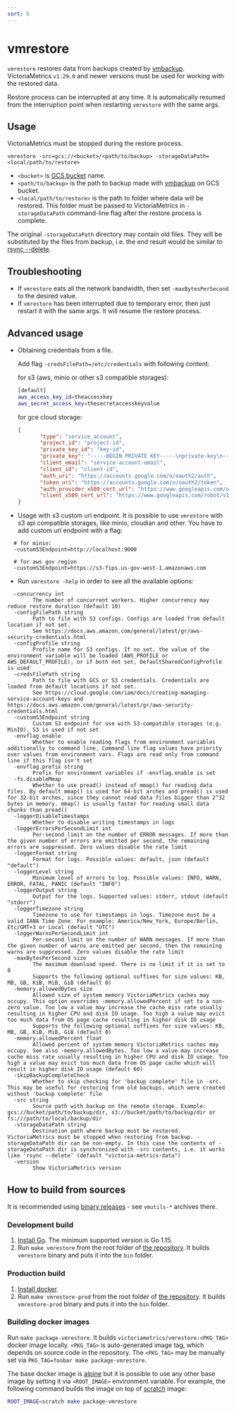 ```yaml
---
sort: 6
---
```


# vmrestore

`vmrestore` restores data from backups created by [vmbackup](https://docs.victoriametrics.com/vbackup.html).
VictoriaMetrics `v1.29.0` and newer versions must be used for working with the restored data.

Restore process can be interrupted at any time. It is automatically resumed from the interruption point
when restarting `vmrestore` with the same args.


## Usage

VictoriaMetrics must be stopped during the restore process.

```
vmrestore -src=gcs://<bucket>/<path/to/backup> -storageDataPath=<local/path/to/restore>

```

* `<bucket>` is [GCS bucket](https://cloud.google.com/storage/docs/creating-buckets) name.
* `<path/to/backup>` is the path to backup made with [vmbackup](https://docs.victoriametrics.com/vbackup.html) on GCS bucket.
* `<local/path/to/restore>` is the path to folder where data will be restored. This folder must be passed
  to VictoriaMetrics in `-storageDataPath` command-line flag after the restore process is complete.

The original `-storageDataPath` directory may contain old files. They will be substituted by the files from backup,
i.e. the end result would be similar to [rsync --delete](https://askubuntu.com/questions/476041/how-do-i-make-rsync-delete-files-that-have-been-deleted-from-the-source-folder).


## Troubleshooting

* If `vmrestore` eats all the network bandwidth, then set `-maxBytesPerSecond` to the desired value.
* If `vmrestore` has been interrupted due to temporary error, then just restart it with the same args. It will resume the restore process.


## Advanced usage

* Obtaining credentials from a file.

  Add flag `-credsFilePath=/etc/credentials` with following content:

    for s3 (aws, minio or other s3 compatible storages):
     ```bash
     [default]
     aws_access_key_id=theaccesskey
     aws_secret_access_key=thesecretaccesskeyvalue
    ```

    for gce cloud storage:
    ```json
    {
           "type": "service_account",
           "project_id": "project-id",
           "private_key_id": "key-id",
           "private_key": "-----BEGIN PRIVATE KEY-----\nprivate-key\n-----END PRIVATE KEY-----\n",
           "client_email": "service-account-email",
           "client_id": "client-id",
           "auth_uri": "https://accounts.google.com/o/oauth2/auth",
           "token_uri": "https://accounts.google.com/o/oauth2/token",
           "auth_provider_x509_cert_url": "https://www.googleapis.com/oauth2/v1/certs",
           "client_x509_cert_url": "https://www.googleapis.com/robot/v1/metadata/x509/service-account-email"
    }
    ```

* Usage with s3 custom url endpoint.  It is possible to use `vmrestore` with s3 api compatible storages, like  minio, cloudian and other.
  You have to add custom url endpoint with a flag:
```
  # for minio:
  -customS3Endpoint=http://localhost:9000

  # for aws gov region
  -customS3Endpoint=https://s3-fips.us-gov-west-1.amazonaws.com
```

*  Run `vmrestore -help` in order to see all the available options:

```
  -concurrency int
    	The number of concurrent workers. Higher concurrency may reduce restore duration (default 10)
  -configFilePath string
    	Path to file with S3 configs. Configs are loaded from default location if not set.
    	See https://docs.aws.amazon.com/general/latest/gr/aws-security-credentials.html
  -configProfile string
    	Profile name for S3 configs. If no set, the value of the environment variable will be loaded (AWS_PROFILE or AWS_DEFAULT_PROFILE), or if both not set, DefaultSharedConfigProfile is used
  -credsFilePath string
    	Path to file with GCS or S3 credentials. Credentials are loaded from default locations if not set.
    	See https://cloud.google.com/iam/docs/creating-managing-service-account-keys and https://docs.aws.amazon.com/general/latest/gr/aws-security-credentials.html
  -customS3Endpoint string
    	Custom S3 endpoint for use with S3-compatible storages (e.g. MinIO). S3 is used if not set
  -envflag.enable
    	Whether to enable reading flags from environment variables additionally to command line. Command line flag values have priority over values from environment vars. Flags are read only from command line if this flag isn't set
  -envflag.prefix string
    	Prefix for environment variables if -envflag.enable is set
  -fs.disableMmap
    	Whether to use pread() instead of mmap() for reading data files. By default mmap() is used for 64-bit arches and pread() is used for 32-bit arches, since they cannot read data files bigger than 2^32 bytes in memory. mmap() is usually faster for reading small data chunks than pread()
  -loggerDisableTimestamps
    	Whether to disable writing timestamps in logs
  -loggerErrorsPerSecondLimit int
    	Per-second limit on the number of ERROR messages. If more than the given number of errors are emitted per second, the remaining errors are suppressed. Zero values disable the rate limit
  -loggerFormat string
    	Format for logs. Possible values: default, json (default "default")
  -loggerLevel string
    	Minimum level of errors to log. Possible values: INFO, WARN, ERROR, FATAL, PANIC (default "INFO")
  -loggerOutput string
    	Output for the logs. Supported values: stderr, stdout (default "stderr")
  -loggerTimezone string
    	Timezone to use for timestamps in logs. Timezone must be a valid IANA Time Zone. For example: America/New_York, Europe/Berlin, Etc/GMT+3 or Local (default "UTC")
  -loggerWarnsPerSecondLimit int
    	Per-second limit on the number of WARN messages. If more than the given number of warns are emitted per second, then the remaining warns are suppressed. Zero values disable the rate limit
  -maxBytesPerSecond size
    	The maximum download speed. There is no limit if it is set to 0
    	Supports the following optional suffixes for size values: KB, MB, GB, KiB, MiB, GiB (default 0)
  -memory.allowedBytes size
    	Allowed size of system memory VictoriaMetrics caches may occupy. This option overrides -memory.allowedPercent if set to a non-zero value. Too low a value may increase the cache miss rate usually resulting in higher CPU and disk IO usage. Too high a value may evict too much data from OS page cache resulting in higher disk IO usage
    	Supports the following optional suffixes for size values: KB, MB, GB, KiB, MiB, GiB (default 0)
  -memory.allowedPercent float
    	Allowed percent of system memory VictoriaMetrics caches may occupy. See also -memory.allowedBytes. Too low a value may increase cache miss rate usually resulting in higher CPU and disk IO usage. Too high a value may evict too much data from OS page cache which will result in higher disk IO usage (default 60)
  -skipBackupCompleteCheck
    	Whether to skip checking for 'backup complete' file in -src. This may be useful for restoring from old backups, which were created without 'backup complete' file
  -src string
    	Source path with backup on the remote storage. Example: gcs://bucket/path/to/backup/dir, s3://bucket/path/to/backup/dir or fs:///path/to/local/backup/dir
  -storageDataPath string
    	Destination path where backup must be restored. VictoriaMetrics must be stopped when restoring from backup. -storageDataPath dir can be non-empty. In this case the contents of -storageDataPath dir is synchronized with -src contents, i.e. it works like 'rsync --delete' (default "victoria-metrics-data")
  -version
    	Show VictoriaMetrics version
```


## How to build from sources

It is recommended using [binary releases](https://github.com/VictoriaMetrics/VictoriaMetrics/releases) - see `vmutils-*` archives there.


### Development build

1. [Install Go](https://golang.org/doc/install). The minimum supported version is Go 1.15.
2. Run `make vmrestore` from the root folder of [the repository](https://github.com/VictoriaMetrics/VictoriaMetrics).
   It builds `vmrestore` binary and puts it into the `bin` folder.

### Production build

1. [Install docker](https://docs.docker.com/install/).
2. Run `make vmrestore-prod` from the root folder of [the repository](https://github.com/VictoriaMetrics/VictoriaMetrics).
   It builds `vmrestore-prod` binary and puts it into the `bin` folder.

### Building docker images

Run `make package-vmrestore`. It builds `victoriametrics/vmrestore:<PKG_TAG>` docker image locally.
`<PKG_TAG>` is auto-generated image tag, which depends on source code in the repository.
The `<PKG_TAG>` may be manually set via `PKG_TAG=foobar make package-vmrestore`.

The base docker image is [alpine](https://hub.docker.com/_/alpine) but it is possible to use any other base image
by setting it via `<ROOT_IMAGE>` environment variable. For example, the following command builds the image on top of [scratch](https://hub.docker.com/_/scratch) image:

```bash
ROOT_IMAGE=scratch make package-vmrestore
```
